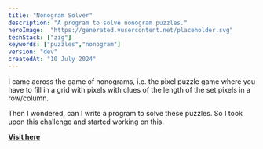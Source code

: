 ```yaml
---
title: "Nonogram Solver"
description: "A program to solve nonogram puzzles."
heroImage:  "https://generated.vusercontent.net/placeholder.svg"
techStack: ["zig"]
keywords: ["puzzles","nonogram"]
version: "dev"
createdAt: "10 July 2024"
---
```


I came across the game of nonograms, i.e. the pixel puzzle game where you have to fill in a grid with pixels with clues of the length of the set pixels in a row/column.

Then I wondered, can I write a program to solve these puzzles. So I took upon this challenge and started working on this.

**[Visit here](https://www.github.com/xenitane/nonogram-solver)**
